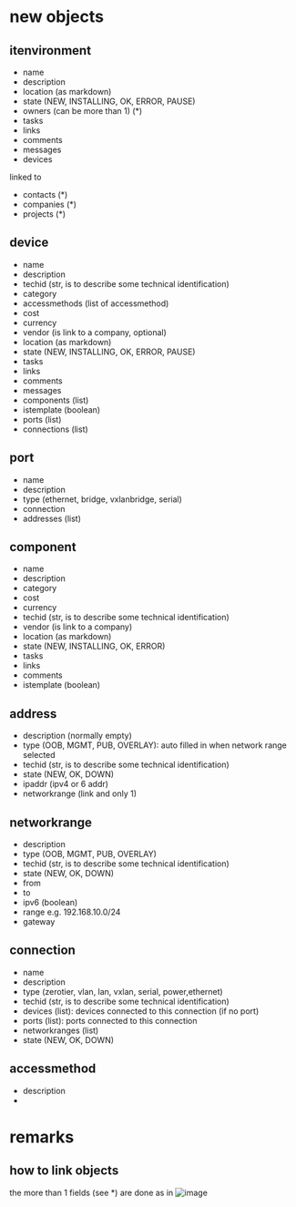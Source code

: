 
# new objects

## itenvironment

- name
- description 
- location (as markdown)
- state (NEW, INSTALLING, OK, ERROR, PAUSE)
- owners (can be more than 1) (*)
- tasks
- links
- comments
- messages
- devices

linked to
- contacts (*)
- companies (*)
- projects (*)

## device

- name
- description 
- techid (str, is to describe some technical identification)
- category
- accessmethods (list of accessmethod)
- cost
- currency
- vendor (is link to a company, optional)
- location (as markdown)
- state (NEW, INSTALLING, OK, ERROR, PAUSE)
- tasks
- links
- comments
- messages
- components (list)
- istemplate (boolean)
- ports (list)
- connections (list)

## port
- name
- description
- type (ethernet, bridge, vxlanbridge, serial)
- connection 
- addresses (list)

## component

- name
- description 
- category
- cost
- currency
- techid (str, is to describe some technical identification)
- vendor (is link to a company)
- location (as markdown)
- state (NEW, INSTALLING, OK, ERROR)
- tasks
- links
- comments
- istemplate (boolean)

## address

- description (normally empty)
- type (OOB, MGMT, PUB, OVERLAY): auto filled in when network range selected
- techid (str, is to describe some technical identification)
- state (NEW, OK, DOWN)
- ipaddr (ipv4 or 6 addr)
- networkrange (link and only 1)

## networkrange

- description
- type (OOB, MGMT, PUB, OVERLAY)
- techid (str, is to describe some technical identification)
- state (NEW, OK, DOWN)
- from
- to
- ipv6 (boolean)
- range e.g. 192.168.10.0/24
- gateway

## connection

- name
- description
- type (zerotier, vlan, lan, vxlan, serial, power,ethernet)
- techid (str, is to describe some technical identification)
- devices (list): devices connected to this connection (if no port)
- ports (list): ports connected to this connection
- networkranges  (list)
- state (NEW, OK, DOWN)



## accessmethod

- description
- 


# remarks

## how to link objects

the more than 1 fields (see *) are done as in
![image](https://user-images.githubusercontent.com/6021844/30523815-854335da-9be8-11e7-833d-6d148adbd479.png)


